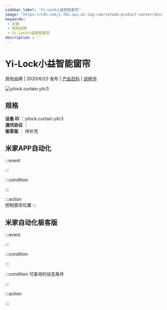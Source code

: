 ```yaml
---
sidebar_label: 'Yi-Lock小益智能窗帘'
image: 'https://cdn.cnbj1.fds.api.mi-img.com/iotweb-product-center/developer_1589974476270XIA3RQBh.png?GalaxyAccessKeyId=AKVGLQWBOVIRQ3XLEW&Expires=9223372036854775807&Signature=tnfO+zzb6/9S84v5dQb4ltePtZw='
keywords: 
 - 米家
 - 其他品牌
 - Yi-Lock小益智能窗帘
description : ''
---
```

# Yi-Lock小益智能窗帘

其他品牌 | 2020/6/23 发布 | [产品百科](https://home.mi.com/webapp/content/baike/product/index.html?model=yilock.curtain.yilc3/) | [说明书](https://home.mi.com/views/introduction.html?model=yilock.curtain.yilc3&region=cn)

![yilock.curtain.yilc3](https://cdn.cnbj1.fds.api.mi-img.com/iotweb-product-center/developer_1589974476270XIA3RQBh.png?GalaxyAccessKeyId=AKVGLQWBOVIRQ3XLEW&Expires=9223372036854775807&Signature=tnfO+zzb6/9S84v5dQb4ltePtZw=)

## 规格  
> 
**设备 ID** ：yilock.curtain.yilc3  
**通讯协议** ：  
**极客版**  ： 待补充 


## 米家APP自动化  

:::event  

:::

:::condition  

:::

:::action   
控制窗帘位置
:::

## 米家自动化极客版  

:::event  

:::

:::condition  

:::

:::condition 可查询的状态条件  

:::

:::action  

:::

        
